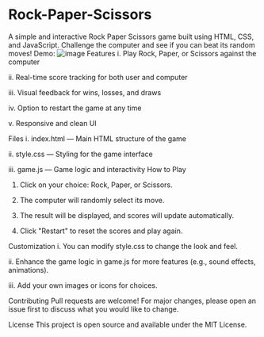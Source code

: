 # Rock-Paper-Scissors
A simple and interactive Rock Paper Scissors game built using HTML, CSS, and JavaScript. Challenge the computer and see if you can beat its random moves!
Demo:
![image](https://github.com/user-attachments/assets/f002c91a-7277-48c3-aa44-21632c812bcb)
Features
i. Play Rock, Paper, or Scissors against the computer

ii. Real-time score tracking for both user and computer

iii. Visual feedback for wins, losses, and draws

iv. Option to restart the game at any time

v. Responsive and clean UI

Files
i. index.html — Main HTML structure of the game

ii. style.css — Styling for the game interface

iii. game.js — Game logic and interactivity
How to Play
1. Click on your choice: Rock, Paper, or Scissors.

2. The computer will randomly select its move.

3. The result will be displayed, and scores will update automatically.

4. Click "Restart" to reset the scores and play again.

Customization
i. You can modify style.css to change the look and feel.

ii. Enhance the game logic in game.js for more features (e.g., sound effects, animations).

iii. Add your own images or icons for choices.

Contributing
Pull requests are welcome! For major changes, please open an issue first to discuss what you would like to change.

License
This project is open source and available under the MIT License.
